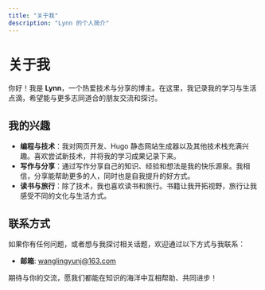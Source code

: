 ```yaml
---
title: "关于我"
description: "Lynn 的个人简介"
---
```


# 关于我

你好！我是 **Lynn**，一个热爱技术与分享的博主。在这里，我记录我的学习与生活点滴，希望能与更多志同道合的朋友交流和探讨。

## 我的兴趣
- **编程与技术**：我对网页开发、Hugo 静态网站生成器以及其他技术栈充满兴趣。喜欢尝试新技术，并将我的学习成果记录下来。
- **写作与分享**：通过写作分享自己的知识、经验和想法是我的快乐源泉。我相信，分享能帮助更多的人，同时也是自我提升的好方式。
- **读书与旅行**：除了技术，我也喜欢读书和旅行。书籍让我开拓视野，旅行让我感受不同的文化与生活方式。

## 联系方式
如果你有任何问题，或者想与我探讨相关话题，欢迎通过以下方式与我联系：
- **邮箱**: [wanglingyunj@163.com](mailto:wanglingyunj@163.com)

期待与你的交流，愿我们都能在知识的海洋中互相帮助、共同进步！